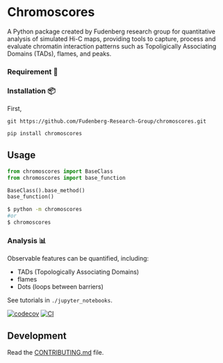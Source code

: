 # Chromoscores

A Python package created by Fudenberg research group for quantitative analysis of simulated Hi-C maps, providing tools to capture, process and evaluate chromatin interaction patterns such as Topoligically Associating Domains (TADs), flames, and peaks.


### Requirement 📃

### Installation 📦
First, 

```
git https://github.com/Fudenberg-Research-Group/chromoscores.git
```
```bash
pip install chromoscores
```

## Usage

```py
from chromoscores import BaseClass
from chromoscores import base_function

BaseClass().base_method()
base_function()
```

```bash
$ python -m chromoscores
#or
$ chromoscores

```
### Analysis 📊
Observable features can be quantified, including:

- TADs (Topologically Associating Domains)
- flames
- Dots (loops between barriers)

  
See tutorials in `./jupyter_notebooks`.



[![codecov](https://codecov.io/gh/Fudenberg-Research-Group/chromoscores/branch/main/graph/badge.svg?token=chromoscores_token_here)](https://codecov.io/gh/Fudenberg-Research-Group/chromoscores)
[![CI](https://github.com/Fudenberg-Research-Group/chromoscores/actions/workflows/main.yml/badge.svg)](https://github.com/Fudenberg-Research-Group/chromoscores/actions/workflows/main.yml)



## Development

Read the [CONTRIBUTING.md](CONTRIBUTING.md) file.
